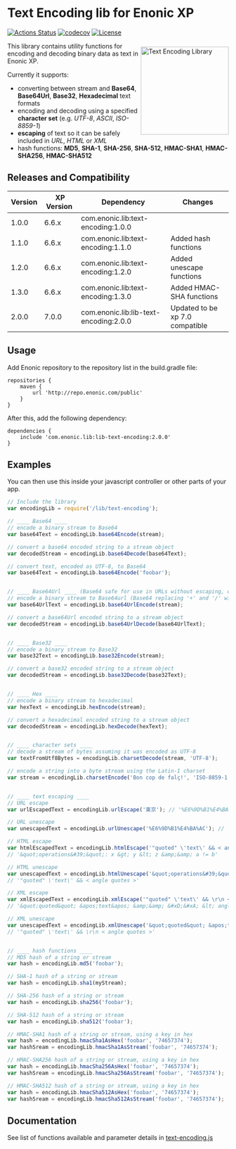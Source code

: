 # Text Encoding lib for Enonic XP

[![Actions Status](https://github.com/enonic/lib-text-encoding/workflows/Gradle%20Build/badge.svg)](https://github.com/enonic/lib-text-encoding/actions)
[![codecov](https://codecov.io/gh/enonic/lib-text-encoding/branch/master/graph/badge.svg)](https://codecov.io/gh/enonic/lib-text-encoding)
[![License](https://img.shields.io/github/license/enonic/lib-text-encoding.svg)](http://www.apache.org/licenses/LICENSE-2.0.html)

<img align="right" style="margin-top:10px;" alt="Text Encoding Library" src="https://rawgithub.com/enonic/lib-text-encoding/master/lib-text-encoding-icon.svg" width="200">
This library contains utility functions for encoding and decoding binary data as text in Enonic XP.

Currently it supports:
- converting between stream and **Base64**, **Base64Url**, **Base32**, **Hexadecimal** text formats 
- encoding and decoding using a specified **character set** (e.g. *UTF-8*, *ASCII*, *ISO-8859-1*) 
- **escaping** of text so it can be safely included in *URL*, *HTML* or *XML*
- hash functions: **MD5**, **SHA-1**, **SHA-256**, **SHA-512**, **HMAC-SHA1**, **HMAC-SHA256**, **HMAC-SHA512** 

## Releases and Compatibility
| Version | XP Version | Dependency                         | Changes                  |
|---------|------------|------------------------------------|--------------------------|
| 1.0.0   | 6.6.x      | com.enonic.lib:text-encoding:1.0.0 |                          |
| 1.1.0   | 6.6.x      | com.enonic.lib:text-encoding:1.1.0 | Added hash functions     |
| 1.2.0   | 6.6.x      | com.enonic.lib:text-encoding:1.2.0 | Added unescape functions |
| 1.3.0   | 6.6.x      | com.enonic.lib:text-encoding:1.3.0 | Added HMAC-SHA functions |
| 2.0.0   | 7.0.0      | com.enonic.lib:lib-text-encoding:2.0.0 | Updated to be xp 7.0 compatible |


## Usage

Add Enonic repository to the repository list in the build.gradle file:

    repositories {
        maven {
            url 'http://repo.enonic.com/public'
        }
    }

After this, add the following dependency:

    dependencies {
        include 'com.enonic.lib:lib-text-encoding:2.0.0'
    }


## Examples

You can then use this inside your javascript controller or other parts of your app. 

```javascript
// Include the library
var encodingLib = require('/lib/text-encoding');

// ____ Base64 ____
// encode a binary stream to Base64
var base64Text = encodingLib.base64Encode(stream);

// convert a base64 encoded string to a stream object
var decodedStream = encodingLib.base64Decode(base64Text);

// convert text, encoded as UTF-8, to Base64
var base64Text = encodingLib.base64Encode('foobar');


// ____ Base64Url ____ (Base64 safe for use in URLs without escaping, or as filenames)
// encode a binary stream to Base64url (Base64 replacing '+' and '/' with '-' and '_')
var base64UrlText = encodingLib.base64UrlEncode(stream);

// convert a base64Url encoded string to a stream object
var decodedStream = encodingLib.base64UrlDecode(base64UrlText);


// ____ Base32 ____
// encode a binary stream to Base32
var base32Text = encodingLib.base32Encode(stream);

// convert a base32 encoded string to a stream object
var decodedStream = encodingLib.base32Decode(base32Text);


// ____ Hex ____
// encode a binary stream to hexadecimal
var hexText = encodingLib.hexEncode(stream);

// convert a hexadecimal encoded string to a stream object
var decodedStream = encodingLib.hexDecode(hexText);


// ____ character sets ____
// decode a stream of bytes assuming it was encoded as UTF-8
var textFromUtf8Bytes = encodingLib.charsetDecode(stream, 'UTF-8');

// encode a string into a byte stream using the Latin-1 charset 
var stream = encodingLib.charsetEncode('Bon cop de falç!', 'ISO-8859-1');


// ____ text escaping ____
// URL escape
var urlEscapedText = encodingLib.urlEscape('東京'); // '%E6%9D%B1%E4%BA%AC'

// URL unescape
var unescapedText = encodingLib.urlUnescape('%E6%9D%B1%E4%BA%AC'); // '東京'

// HTML escape
var htmlEscapedText = encodingLib.htmlEscape('"quoted" \'text\' && < angle quotes >');
// '&quot;operations&#39;&quot;: x &gt; y &lt; z &amp;&amp; a != b'

// HTML unescape
var unescapedText = encodingLib.htmlUnescape('&quot;operations&#39;&quot;: x &gt; y &lt; z &amp;&amp; a != b');
// '"quoted" \'text\' && < angle quotes >'

// XML escape
var xmlEscapedText = encodingLib.xmlEscape('"quoted" \'text\' && \r\n < angle quotes >');
// '&quot;quoted&quot; &apos;text&apos; &amp;&amp; &#xD;&#xA; &lt; angle quotes &gt;'

// XML unescape
var unescapedText = encodingLib.xmlUnescape('&quot;quoted&quot; &apos;text&apos; &amp;&amp; &#xD;&#xA; &lt; angle quotes &gt;');
// '"quoted" \'text\' && \r\n < angle quotes >'


// ____ hash functions ____
// MD5 hash of a string or stream
var hash = encodingLib.md5('foobar');

// SHA-1 hash of a string or stream
var hash = encodingLib.sha1(myStream);

// SHA-256 hash of a string or stream
var hash = encodingLib.sha256('foobar');

// SHA-512 hash of a string or stream
var hash = encodingLib.sha512('foobar');

// HMAC-SHA1 hash of a string or stream, using a key in hex
var hash = encodingLib.hmacSha1AsHex('foobar', '74657374');
var hashSream = encodingLib.hmacSha1AsStream('foobar', '74657374');

// HMAC-SHA256 hash of a string or stream, using a key in hex
var hash = encodingLib.hmacSha256AsHex('foobar', '74657374');
var hashSream = encodingLib.hmacSha256AsStream('foobar', '74657374');

// HMAC-SHA512 hash of a string or stream, using a key in hex
var hash = encodingLib.hmacSha512AsHex('foobar', '74657374');
var hashSream = encodingLib.hmacSha512AsStream('foobar', '74657374');
```

## Documentation

See list of functions available and parameter details in [text-encoding.js](./src/main/resources/lib/text-encoding.js)
